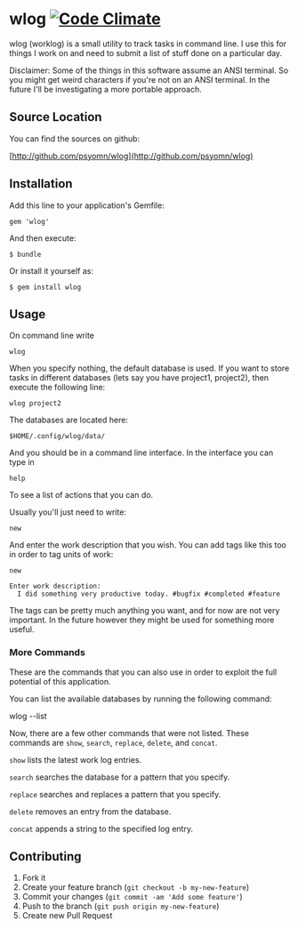 # wlog [![Code Climate](https://codeclimate.com/github/psyomn/wlog.png)](https://codeclimate.com/github/psyomn/wlog)

wlog (worklog) is a small utility to track tasks in command line. I use this
for things I work on and need to submit a list of stuff done on a particular 
day.

Disclaimer: Some of the things in this software assume an ANSI terminal. So you
might get weird characters if you're not on an ANSI terminal. In the future I'll
be investigating a more portable approach. 

## Source Location

You can find the sources on github: 

[http://github.com/psyomn/wlog](http://github.com/psyomn/wlog)


## Installation

Add this line to your application's Gemfile:

    gem 'wlog'

And then execute:

    $ bundle

Or install it yourself as:

    $ gem install wlog

## Usage

On command line write

    wlog

When you specify nothing, the default database is used. If you want to store 
tasks in different databases (lets say you have project1, project2), then execute
the following line: 

    wlog project2

The databases are located here: 

    $HOME/.config/wlog/data/

And you should be in a command line interface. In the interface you can type in

    help

To see a list of actions that you can do. 

Usually you'll just need to write:

    new

And enter the work description that you wish. You can add tags like this too
in order to tag units of work:

    new

    Enter work description:
      I did something very productive today. #bugfix #completed #feature

The tags can be pretty much anything you want, and for now are not very 
important. In the future however they might be used for something more useful.

### More Commands

These are the commands that you can also use in order to exploit the full
potential of this application.

You can list the available databases by running the following command:

  wlog --list

Now, there are a few other commands that were not listed. These commands
are `show`, `search`, `replace`, `delete`, and `concat`.

`show` lists the latest work log entries.

`search` searches the database for a pattern that you specify.

`replace` searches and replaces a pattern that you specify.

`delete` removes an entry from the database.

`concat` appends a string to the specified log entry.

## Contributing

1. Fork it
2. Create your feature branch (`git checkout -b my-new-feature`)
3. Commit your changes (`git commit -am 'Add some feature'`)
4. Push to the branch (`git push origin my-new-feature`)
5. Create new Pull Request
